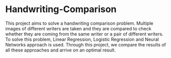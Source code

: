 # Handwriting-Comparison
This project aims to solve a handwriting comparison problem. Multiple images of different writers are taken and they are compared to check whether they are coming from the same writer or a pair of different writers. To solve this problem, Linear Regression, Logistic Regression and Neural Networks approach is used. Through this project, we compare the results of all these approaches and arrive on an optimal result.
